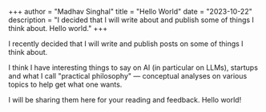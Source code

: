 +++
author = "Madhav Singhal"
title = "Hello World"
date = "2023-10-22"
description = "I decided that I will write about and publish some of things I think about. Hello world."
+++

I recently decided that I will write and publish posts on some of things I think about. 

I think I have interesting things to say on AI (in particular on LLMs), startups and what I call "practical philosophy" — conceptual analyses on various topics to help get what one wants. 


I will be sharing them here for your reading and feedback. Hello world!